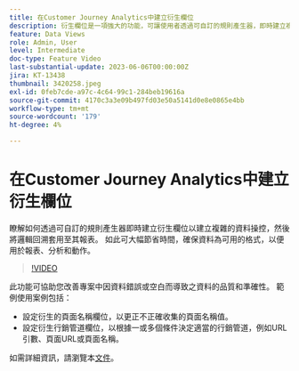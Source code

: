 ```yaml
---
title: 在Customer Journey Analytics中建立衍生欄位
description: 衍生欄位是一項強大的功能，可讓使用者透過可自訂的規則產生器，即時建立複雜的資料操控，然後將邏輯回溯套用至其報表，藉此確保資料為可用於報表、分析和動作的格式，進而節省大量時間。
feature: Data Views
role: Admin, User
level: Intermediate
doc-type: Feature Video
last-substantial-update: 2023-06-06T00:00:00Z
jira: KT-13438
thumbnail: 3420258.jpeg
exl-id: 0feb7cde-a97c-4c64-99c1-284beb19616a
source-git-commit: 4170c3a3e09b497fd03e50a5141d0e8e0865e4bb
workflow-type: tm+mt
source-wordcount: '179'
ht-degree: 4%

---
```


# 在Customer Journey Analytics中建立衍生欄位

瞭解如何透過可自訂的規則產生器即時建立衍生欄位以建立複雜的資料操控，然後將邏輯回溯套用至其報表。 如此可大幅節省時間，確保資料為可用的格式，以便用於報表、分析和動作。

>[!VIDEO](https://video.tv.adobe.com/v/3420258/?learn=on)

此功能可協助您改善專案中因資料錯誤或空白而導致之資料的品質和準確性。
範例使用案例包括：

* 設定衍生的頁面名稱欄位，以更正不正確收集的頁面名稱值。
* 設定衍生行銷管道欄位，以根據一或多個條件決定適當的行銷管道，例如URL引數、頁面URL或頁面名稱。

如需詳細資訊，請瀏覽本[文件](https://experienceleague.adobe.com/docs/analytics-platform/using/cja-dataviews/derived-fields.html?lang=zh-Hant)。
